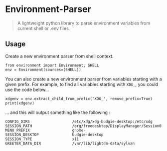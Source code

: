 # Environment-Parser

> A lightweight python library to parse environment variables from current shell or .env files.

## Usage

Create a new environment parser from shell context.

```
from environment import Environment, SHELL
env = Environment(sources=[SHELL])
```


You can also create a new environment parser from variables starting with a given prefix.
For example, to find all variables starting with `XDG_`, you could use the code below...

```
xdgenv = env.extract_child_from_prefix('XDG_', remove_prefix=True)
print(xdgenv)
```

... and this will output something like the following :

```
CONFIG_DIRS                   /etc/xdg/xdg-budgie-desktop:/etc/xdg
SESSION_PATH                  /org/freedesktop/DisplayManager/Session0
MENU_PREFIX                   gnome-              
SESSION_DESKTOP               budgie-desktop      
SESSION_TYPE                  x11                 
GREETER_DATA_DIR              /var/lib/lightdm-data/sylvan
```
